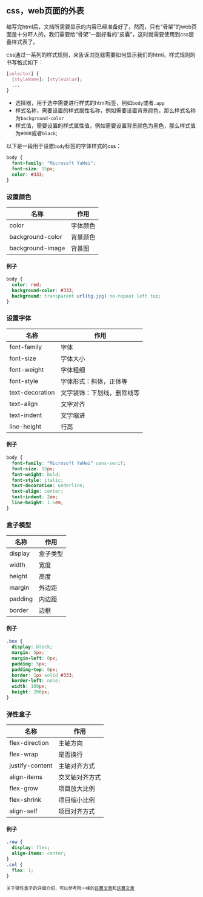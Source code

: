 ## css，web页面的外表
编写完html后，文档所需要显示的内容已经准备好了。然而，只有“骨架”的web页面是十分吓人的，我们需要给“骨架”一副好看的“皮囊”，这时就需要使用到css层叠样式表了。

css通过一系列的样式规则，来告诉浏览器需要如何显示我们的html。样式规则的书写格式如下：

```css
[selector] {
  [styleName]: [styleValue];
  ...
}
```

* 选择器，用于选中需要进行样式的html标签，例如`body`或者`.app`
* 样式名称，需要设置的样式属性名称，例如需要设置背景颜色，那么样式名称为`background-color`
* 样式值，需要设置的样式属性值，例如需要设置背景颜色为黑色，那么样式值为`#000`或者`black`;

以下是一段用于设置`body`标签的字体样式的css：

```css
body {
  font-family: "Microsoft YaHei";
  font-size: 15px;
  color: #333;
}
```

### 设置颜色

|名称|作用|
|-|-|
|color|字体颜色|
|background-color|背景颜色|
|background-image|背景图|

#### 例子

```css
body {
  color: red;
  background-color: #333;
  background: transparent url(bg.jpg) no-repeat left top;
}
```

### 设置字体

|名称|作用|
|-|-|
|font-family|字体|
|font-size|字体大小|
|font-weight|字体粗细|
|font-style|字体形式：斜体，正体等|
|text-decoration|文字装饰：下划线，删除线等|
|text-align|文字对齐|
|text-indent|文字缩进|
|line-height|行高|

#### 例子

```css
body {
  font-family: "Microsoft YaHei" sans-serif;
  font-size: 15px;
  font-weight: bold;
  font-style: italic;
  text-decoration: underline;
  text-align: center;
  text-indent: 2em;
  line-height: 1.5em;
}
```

### 盒子模型

|名称|作用|
|-|-|
|display|盒子类型|
|width|宽度|
|height|高度|
|margin|外边距|
|padding|内边距|
|border|边框|

#### 例子

```css
.box {
  display: block;
  margin: 5px;
  margin-left: 0px;
  padding: 5px;
  padding-top: 0px;
  border: 1px solid #333;
  border-left: none;
  width: 100px;
  height: 200px;
}
```

### 弹性盒子

|名称|作用|
|-|-|
|flex-direction|主轴方向|
|flex-wrap|是否换行|
|justify-content|主轴对齐方式|
|align-items|交叉轴对齐方式|
|flex-grow|项目放大比例|
|flex-shrink|项目缩小比例|
|align-self|项目对齐方式|

#### 例子

```css
.row {
  display: flex;
  align-items: center;
}
.col {
  flex: 1;
}
```

<sub>关于弹性盒子的详细介绍，可以参考阮一峰的[这篇文章](http://www.ruanyifeng.com/blog/2015/07/flex-grammar.html)和[这篇文章](http://www.ruanyifeng.com/blog/2015/07/flex-examples.html)
